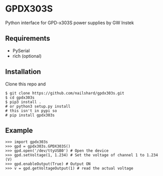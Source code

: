 # GPDX303S
Python interface for GPD-x303S power supplies by GW Instek

## Requirements
- PySerial
- rich (optional)

## Installation
Clone this repo and
```
$ git clone https://github.com/nailshard/gpdx303s.git
$ cd gpdx303s
$ pip3 install .    
# or python3 setup.py install
# this isn't in pypi so
# pip install gpdx303s
```

## Example

    >>> import gpdx303s
    >>> gpd = gpdx303s.GPDX303S()
    >>> gpd.open('/dev/ttyUSB0') # Open the device
    >>> gpd.setVoltage(1, 1.234) # Set the voltage of channel 1 to 1.234 (V)
    >>> gpd.enableOutput(True) # Output ON
    >>> v = gpd.getVoltageOutput(1) # read the actual voltage
